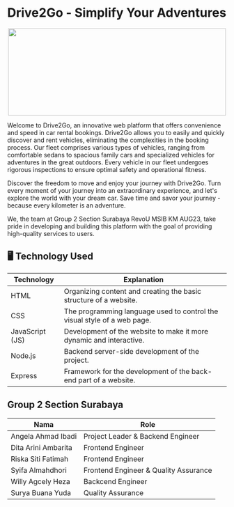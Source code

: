# Drive2Go - Simplify Your Adventures
<p align="Center">
  <img src="https://"  width="500px" height="200px">
<p>Welcome to Drive2Go, an innovative web platform that offers convenience and speed in car rental bookings. Drive2Go allows you to easily and quickly discover and rent vehicles, eliminating the complexities in the booking process. Our fleet comprises various types of vehicles, ranging from comfortable sedans to spacious family cars and specialized vehicles for adventures in the great outdoors. Every vehicle in our fleet undergoes rigorous inspections to ensure optimal safety and operational fitness.</p>
<P>Discover the freedom to move and enjoy your journey with Drive2Go. Turn every moment of your journey into an extraordinary experience, and let's explore the world with your dream car. Save time and savor your journey - because every kilometer is an adventure.</P>
<p>We, the team at Group 2 Section Surabaya RevoU MSIB KM AUG23, take pride in developing and building this platform with the goal of providing high-quality services to users.</p>


## 🖥 Technology Used

| Technology        | Explanation                                                                                     |
|-------------------|-------------------------------------------------------------------------------------------------|
| HTML              | Organizing content and creating the basic structure of a website.                               |
| CSS               | The programming language used to control the visual style of a web page.                        |
| JavaScript (JS)   | Development of the website to make it more dynamic and interactive.                             |
| Node.js           | Backend server-side development of the project.                                                 |
| Express           | Framework for the development of the back-end part of a website.                                |

## Group 2 Section Surabaya
| Nama                   | Role                                         |
|------------------------|----------------------------------------------|
| Angela Ahmad Ibadi     | Project Leader & Backend Engineer            |
| Dita Arini Ambarita    | Frontend Engineer                            |
| Riska Siti Fatimah     | Frontend Engineer                            |
| Syifa Almahdhori       | Frontend Engineer & Quality Assurance        |
| Willy Agcely Heza      | Backcend Engineer                            |
| Surya Buana Yuda       | Quality Assurance                            |
